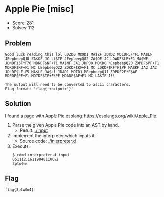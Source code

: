 # Apple Pie [misc]

- Score: 281
- Solves: 112

## Problem

```
Good luck reading this lol uDZD0 MDOD1 MA$ZF JDTD2 MDLDF5F*F1 MA$LF JEepbeepQ10 ZA$OF JC LA$TF JEepbeepQ02 ZA$OF JC LDWDF$LF+F1 MA$WF JDNDF13F*F70 MDNDF$NF+F1 MA$NF JA1 JDPD0 MDKD0 MEepbeepQ20 ZDPDF$PF+F1 MDKDF$KF+F1 MC LEepbeepQ22 ZDKDF$KF+F1 MC LDKDF$KF*F$PF MA$KF JA2 JA2 JDLDF$LF-F5 MA$LF JA$LF JDAD1 MDTD1 MEepbeepQ11 ZDPDF2F*F$AF MDPDF$PF+F1 MDTDF$TF+F$PF MDADF$AF+F1 MC LA$TF J!!!

The output will need to be converted to ascii characters.
Flag format: 'flag{'+output+'}'
```

## Solution

I found a page with Apple Pie esolang: https://esolangs.org/wiki/Apple_Pie.

1. Parse the given Apple Pie code into an AST by hand.
    - Result: [./input](input)
1. Implement the interpreter which inputs it.
    - Source code: [./interpreter.d](interpreter.d)
1. Execute:
    ```fish
    $ rdmd interpreter.d input
    051112116119048110052
    3ptw0n4
    ```

## Flag

`flag{3ptw0n4}`

